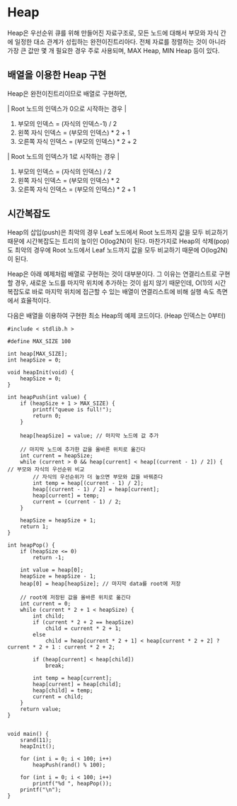 # Heap
Heap은 우선순위 큐를 위해 만들어진 자료구조로, 모든 노드에 대해서 부모와 자식 간에 일정한 대소 관계가 성립하는 완전이진트리아다. 전체 자료를 정렬하는 것이 아니라 가장 큰 값만 몇 개 필요한 경우 주로 사용되며, MAX Heap, MIN Heap 등이 있다.

## 배열을 이용한 Heap 구현

Heap은 완전이진트리이므로 배열로 구현하면,

| Root 노드의 인덱스가 0으로 시작하는 경우 |
  1. 부모의 인덱스 = (자식의 인덱스-1) / 2
  2. 왼쪽 자식 인덱스 = (부모의 인덱스) * 2 + 1
  3. 오른쪽 자식 인덱스 = (부모의 인덱스) * 2 + 2

| Root 노드의 인덱스가 1로 시작하는 경우 |
  1. 부모의 인덱스 = (자식의 인덱스) / 2
  2. 왼쪽 자식 인덱스 = (부모의 인덱스) * 2
  3. 오른쪽 자식 인덱스 = (부모의 인덱스) * 2 + 1

## 시간복잡도 
Heap의 삽입(push)은 최악의 경우 Leaf 노드에서 Root 노드까지 값을 모두 비교하기 때문에 시간복잡도는 트리의 높이인 O(log2N)이 된다. 마찬가지로 Heap의 삭제(pop)도 최악의 경우에 Root 노드에서 Leaf 노드까지 값을 모두 비교하기 때문에 O(log2N)이 된다.


Heap은 아래 예제처럼 배열로 구현하는 것이 대부분이다. 그 이유는 연결리스트로 구현할 경우, 새로운 노드를 마지막 위치에 추가하는 것이 쉽지 않기 때문인데, O(1)의 시간복잡도로 바로 마지막 위치에 접근할 수 있는 배열이 연결리스트에 비해 실행 속도 측면에서 효율적이다.


다음은 배열을 이용하여 구현한 최소 Heap의 예제 코드이다.
(Heap 인덱스는 0부터)

```#include < stdio.h >
#include < stdlib.h >

#define MAX_SIZE 100

int heap[MAX_SIZE];
int heapSize = 0;

void heapInit(void) {
	heapSize = 0;
}

int heapPush(int value) {
	if (heapSize + 1 > MAX_SIZE) {
		printf("queue is full!");
		return 0;
	}

	heap[heapSize] = value; // 마지막 노드에 값 추가

	// 마지막 노드에 추가한 값을 올바른 위치로 옮긴다
	int current = heapSize; 
	while (current > 0 && heap[current] < heap[(current - 1) / 2]) { // 부모와 자식의 우선순위 비교
		// 자식의 우선순위가 더 높으면 부모와 값을 바꿔준다
		int temp = heap[(current - 1) / 2];
		heap[(current - 1) / 2] = heap[current];
		heap[current] = temp;
		current = (current - 1) / 2;
	}

	heapSize = heapSize + 1;
	return 1;
}

int heapPop() {
	if (heapSize <= 0)
		return -1;

	int value = heap[0];
	heapSize = heapSize - 1; 
	heap[0] = heap[heapSize]; // 마지막 data를 root에 저장

	// root에 저장된 값을 올바른 위치로 옮긴다
	int current = 0; 
	while (current * 2 + 1 < heapSize) {
		int child;
		if (current * 2 + 2 == heapSize)
			child = current * 2 + 1;
		else
			child = heap[current * 2 + 1] < heap[current * 2 + 2] ? current * 2 + 1 : current * 2 + 2;

		if (heap[current] < heap[child])
			break;

		int temp = heap[current];
		heap[current] = heap[child];
		heap[child] = temp;
		current = child;
	}
	return value;
}


void main() {
	srand(11);
	heapInit();

	for (int i = 0; i < 100; i++)
		heapPush(rand() % 100);

	for (int i = 0; i < 100; i++)
		printf("%d ", heapPop());
	printf("\n");
}
```